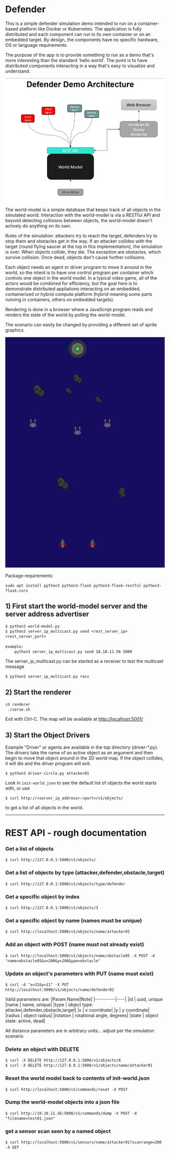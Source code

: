 # Defender
This is a simple defender simulation demo intended to run on a container-based platform like Docker or Kubernetes. The application is fully distributed and each component can run in its own container or on an embedded target. By design, the components have no specific hardware, OS or language requirements.

The purpose of the app is to provide something to run as a demo that's more interesting than the standard 'hello world'. The point is to have distributed components interacting in a way that's easy to visualize and understand. 

![](images/defender-diagram.png)

The world-model is a simple database that keeps track of all objects in the simulated world. Interaction with the world-model is via a RESTful API and beyond detecting collisions between objects, the world-model doesn't actively do anything on its own. 

Rules of the simulation: attackers try to reach the target, defenders try to stop them and obstacles get in the way. If an attacker collides with the target (round flying saucer at the top in this implementation), the simulation is over. When objects collide, they die. The exception are obstacles, which survive collision. Once dead, objects don't cause further collisions.

Each object needs an agent or driver program to move it around in the world, so the intent is to have one control program per container which controls one object in the world model. In a typical video game, all of the actors would be combined for efficiency, but the goal here is to demonstrate distributed appliations interacting on an embedded, containerized or hybrid compute platform (hybrid meaning some parts running in containers, others on embedded targets).

Rendering is done in a browser where a JavaScript program reads and renders the state of the world by polling the world-model.

The scenario can easily be changed by providing a different set of sprite graphics.

![](images/scenario.png)


Package requirements:
```
sudo apt install python3 python3-flask python3-flask-restful python3-flask-cors
```

## 1) First start the world-model server and the server address advertiser
```
$ python3 world-model.py
$ python3 server_ip_multicast.py send <rest_server_ip> <rest_server_port>

example:
    python3 server_ip_multicast.py send 10.10.11.56 5000
```
The server_ip_multicast.py can be started as a receiver to test the multicast message
```
$ python3 server_ip_multicast.py recv
```
## 2) Start the renderer
```
cd renderer
 ./serve.sh 
```
Exit with Ctrl-C.  The map will be available at [http://localhost:5001/](http://localhost:5001/)

## 3) Start the Object Drivers
Example "Driver" or agents are available in the top directory (driver-*.py). The drivers take the name of an active object as an argument and then begin to move that object around in the 2D world map. If the object collides, it will die and the driver program will exit.
```
$ python3 driver-circle.py attacker01
```
Look in `init-world.json` to see the default list of objects the world starts with, or use 
```
$ curl http://<server_ip_address>:<port>/v1/objects/
```
to get a list of all objects in the world.


------

# REST API - rough documentation

### Get a list of objects
```
$ curl http://127.0.0.1:5000/v1/objects/
```

### Get a list of objects by type (attacker,defender,obstacle,target)
```
$ curl http://127.0.0.1:5000/v1/objects/type/defender
```

### Get a specific object by index
```
$ curl http://127.0.0.1:5000/v1/objects/3
```

### Get a specific object by name (names must be unique)
```
$ curl http://localhost:5000/v1/objects/name/attacker01
```

### Add an object with POST (name must not already exist)
```
$ curl http://localhost:5000/v1/objects/name/obstacle05 -X POST -d "name=obstacle05&x=200&y=200&ype=obstacle"
```

### Update an object's parameters with PUT (name must exist)
```
$ curl -d "x=31&y=11" -X PUT http://localhost:5000/v1/objects/name/defender02
```
Valid parameters are:
|Param Name|Note|
|----------|----|
|id       | uuid, unique
|name     | name, unique|
|type     | object type: attacker,defender,obstacle,target|
|x        | x cooridnate|
|y        | y coordinate|
|radius   | object radius|
|rotation | rotational angle, degrees|
|state    | object state: active, dead|
    
All distance parameters are in arbitrary units... adjust per the simulation scenario


### Delete an object with DELETE
```
$ curl -X DELETE http://127.0.0.1:5000/v1/objects/6
$ curl -X DELETE http://127.0.0.1:5000/v1/objects/name/attacker01
```

### Reset the world model back to contents of init-world.json
```
$ curl http://localhost:5000/v1/commands/reset -X POST
```

### Dump the world-model objects into a json file
```
$ curl http://10.10.11.56:5000/v1/commands/dump -X POST -d "filename=test01.json"
```

### get a sensor scan seen by a named object
```
$ curl http://localhost:5000/v1/sensors/name/attacker01?scanrange=200 -X GET
```